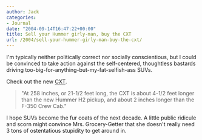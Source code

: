 ```yaml
---
author: Jack
categories:
- Journal
date: "2004-09-14T16:47:22+00:00"
title: Sell your Hummer girly-man, buy the CXT
url: /2004/sell-your-hummer-girly-man-buy-the-cxt/
---
```


I'm typically neither politically correct nor socially conscientious, but I could be convinced to take action against the self-centered, thoughtless bastards driving too-big-for-anything-but-my-fat-selfish-ass SUVs.

Check out the new [CXT][1].

> 
> 
> "At 258 inches, or 21-1/2 feet long, the CXT is about 4-1/2 feet longer than the new Hummer H2 pickup, and about 2 inches longer than the F-350 Crew Cab."
> 
> 

I hope SUVs become the fur coats of the next decade. A little public ridicule and scorn might convince Mrs. Grocery-Getter that she doesn't really need 3 tons of ostentatious stupidity to get around in.

 [1]: http://money.cnn.com/2004/09/13/pf/autos/monster_truck/index.htm